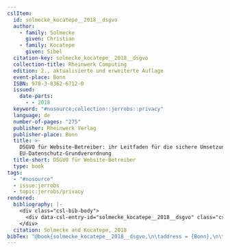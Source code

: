```yaml
---
cslItem:
  id: solmecke_kocatepe__2018__dsgvo
  author:
    - family: Solmecke
      given: Christian
    - family: Kocatepe
      given: Sibel
  citation-key: solmecke_kocatepe__2018__dsgvo
  collection-title: Rheinwerk Computing
  edition: 2., aktualisierte und erweiterte Auflage
  event-place: Bonn
  ISBN: 978-3-8362-6712-0
  issued:
    date-parts:
      - - 2018
  keyword: "#nosource;collection::jerrobs::privacy"
  language: de
  number-of-pages: "275"
  publisher: Rheinwerk Verlag
  publisher-place: Bonn
  title: >-
    DSGVO für Website-Betreiber: ihr Leitfaden für die sichere Umsetzung der
    EU-Datenschutz-Grundverordnung
  title-short: DSGVO für Website-Betreiber
  type: book
tags:
  - "#nosource"
  - issue:jerrobs
  - topic:jerrobs/privacy
rendered:
  bibliography: |-
    <div class="csl-bib-body">
      <div data-csl-entry-id="solmecke_kocatepe__2018__dsgvo" class="csl-entry">Solmecke, C. and Kocatepe, S. 2018 <i>DSGVO für Website-Betreiber: ihr Leitfaden für die sichere Umsetzung der EU-Datenschutz-Grundverordnung</i>. 2., aktualisierte und erweiterte Auflage. Bonn: Rheinwerk Verlag (Rheinwerk Computing).</div>
    </div>
  citation: Solmecke and Kocatepe, 2018
bibTex: "@book{solmecke_kocatepe__2018__dsgvo,\n\taddress = {Bonn},\n\tauthor = {Solmecke, Christian and Kocatepe, Sibel},\n\tseries = {Rheinwerk {Computing}},\n\tedition = {2., aktualisierte und erweiterte Auflage},\n\tyear = {2018},\n\tpublisher = {Rheinwerk Verlag},\n\ttitle = {DSGVO f{\\\" u}r {Website}-{Betreiber}: ihr {Leitfaden} f{\\\" u}r die sichere {Umsetzung} der {EU}-{Datenschutz}-{Grundverordnung}},\n}\n\n"
---
```

